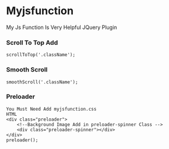 # Myjsfunction
My Js Function Is Very Helpful JQuery Plugin


### Scroll To Top Add
```
scrollToTop('.className');
```

### Smooth Scroll 
```
smoothScroll('.className');
```

### Preloader 
```
You Must Need Add myjsfunction.css
HTML
<div class="preloader">
    <!--Background Image Add in preloader-spinner Class -->
    <div class="preloader-spinner"></div>
</div>
preloader();
```